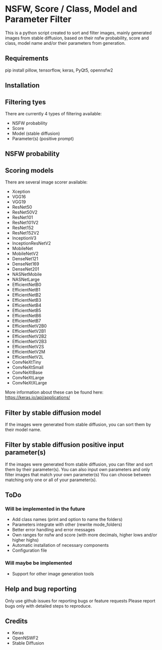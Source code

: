 # NSFW, Score / Class, Model and Parameter Filter

This is a python script created to sort and filter images, mainly generated images from stable diffusion, based on their nsfw probability, score and class, model name and/or their parameters from generation.

## Requirements

pip install pillow, tensorflow, keras, PyQt5, opennsfw2

## Installation

## Filtering tyes
There are currently 4 types of filtering available:
- NSFW probability
- Score
- Model (stable diffusion)
- Parameter(s) (positive prompt)

## NSFW probability

## Scoring models
There are several image scorer available:
- Xception
- VGG16
- VGG19
- ResNet50
- ResNet50V2
- ResNet101
- ResNet101V2
- ResNet152
- ResNet152V2
- InceptionV3
- InceptionResNetV2
- MobileNet
- MobileNetV2
- DenseNet121
- DenseNet169
- DenseNet201
- NASNetMobile
- NASNetLarge
- EfficientNetB0
- EfficientNetB1
- EfficientNetB2
- EfficientNetB3
- EfficientNetB4
- EfficientNetB5
- EfficientNetB6
- EfficientNetB7
- EfficientNetV2B0
- EfficientNetV2B1
- EfficientNetV2B2
- EfficientNetV2B3
- EfficientNetV2S
- EfficientNetV2M
- EfficientNetV2L
- ConvNeXtTiny
- ConvNeXtSmall
- ConvNeXtBase
- ConvNeXtLarge
- ConvNeXtXLarge

More information about these can be found here:
https://keras.io/api/applications/

## Filter by stable diffusion model
If the images were generated from stable diffusion, you can sort them by their model name.

## Filter by stable diffusion positive input parameter(s)
If the images were generated from stable diffusion, you can filter and sort them by their parameter(s).
You can also input own parameters and only filter images that match your own parameter(s)
You can choose between matching only one or all of your parameter(s).

## ToDo
### Will be implemented in the future
- Add class names (print and option to name the folders)
- Parameters integrate with other (rewrite mode_folders)
- Better error handling and error messages
- Own ranges for nsfw and score (with more decimals, higher lows and/or higher highs)
- Automatic installation of necessary components
- Configuration file

### Will maybe be implemented

- Support for other image generation tools


## Help and bug reporting
Only use github issues for reporting bugs or feature requests 
Please report bugs only with detailed steps to reproduce.

## Credits

- Keras
- OpenNSWF2
- Stable Diffusion
